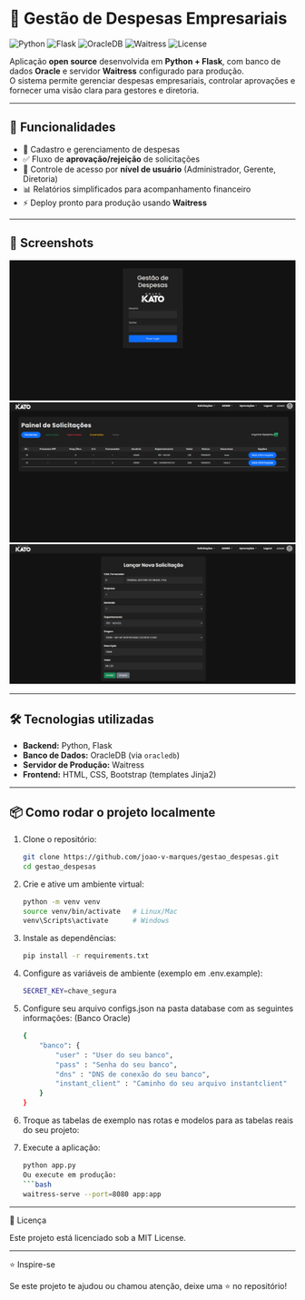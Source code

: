 # 💼 Gestão de Despesas Empresariais

![Python](https://img.shields.io/badge/python-3.11-blue?logo=python)
![Flask](https://img.shields.io/badge/flask-2.3-red?logo=flask)
![OracleDB](https://img.shields.io/badge/oracle-db-orange?logo=oracle)
![Waitress](https://img.shields.io/badge/production-ready-green)
![License](https://img.shields.io/badge/license-MIT-green)

Aplicação **open source** desenvolvida em **Python + Flask**, com banco de dados **Oracle** e servidor **Waitress** configurado para produção.  
O sistema permite gerenciar despesas empresariais, controlar aprovações e fornecer uma visão clara para gestores e diretoria.

---

## 🚀 Funcionalidades

- 📌 Cadastro e gerenciamento de despesas  
- ✅ Fluxo de **aprovação/rejeição** de solicitações  
- 🔐 Controle de acesso por **nível de usuário** (Administrador, Gerente, Diretoria)  
- 📊 Relatórios simplificados para acompanhamento financeiro  
- ⚡ Deploy pronto para produção usando **Waitress**  

---

## 📸 Screenshots

![Tela de Login](docs/tela_login.png)
![Painel de Aprovações](docs/painel_solicitacoes.png)
![Lançar Solicitação](docs/lancar_solicitacao.png)

---

## 🛠 Tecnologias utilizadas

- **Backend:** Python, Flask  
- **Banco de Dados:** OracleDB (via `oracledb`)  
- **Servidor de Produção:** Waitress  
- **Frontend:** HTML, CSS, Bootstrap (templates Jinja2)  

---

## 📦 Como rodar o projeto localmente

1. Clone o repositório:
   ```bash
   git clone https://github.com/joao-v-marques/gestao_despesas.git
   cd gestao_despesas

2. Crie e ative um ambiente virtual:
    ```bash
    python -m venv venv
    source venv/bin/activate   # Linux/Mac
    venv\Scripts\activate      # Windows

3. Instale as dependências:
    ```bash
    pip install -r requirements.txt

4. Configure as variáveis de ambiente (exemplo em .env.example):
    ```bash
    SECRET_KEY=chave_segura

5. Configure seu arquivo configs.json na pasta database com as seguintes informações: (Banco Oracle)
    ```bash
    {
        "banco": {
            "user" : "User do seu banco",
            "pass" : "Senha do seu banco",
            "dns" : "DNS de conexão do seu banco",
            "instant_client" : "Caminho do seu arquivo instantclient"
        }
    }

6. Troque as tabelas de exemplo nas rotas e modelos para as tabelas reais do seu projeto:

7. Execute a aplicação:
    ```bash
    python app.py
    Ou execute em produção:
    ```bash
    waitress-serve --port=8080 app:app


---

📄 Licença

Este projeto está licenciado sob a MIT License.

---

⭐ Inspire-se

Se este projeto te ajudou ou chamou atenção, deixe uma ⭐ no repositório!